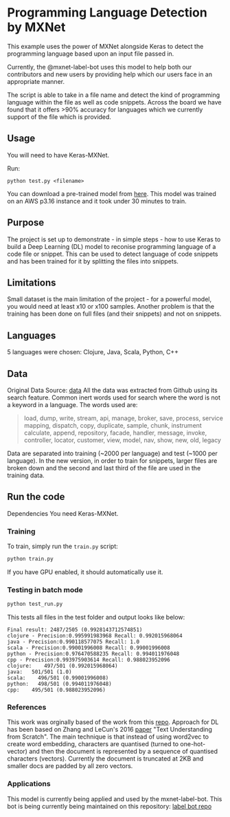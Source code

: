 # Programming Language Detection by MXNet 

This example uses the power of MXNet alongside Keras to detect the programming language based upon an input file passed in.

Currently, the @mxnet-label-bot uses this model to help both our contributors and new users by providing help which our users face
in an appropriate manner.

The script is able to take in a file name and detect the kind of programming language within the file as well as code snippets. Across the board we have found that it
offers >90% accuracy for languages which we currently support of the file which is provided.
## Usage ##

You will need to have Keras-MXNet. 

Run:
```
python test.py <filename>
```

You can download a pre-trained model from [here](https://s3-us-west-2.amazonaws.com/email-boy-images/LabelBotModelFiles/lang_detection_model.h5). This model was trained on an AWS p3.16 instance and it took under 30 minutes to train.

## Purpose
The project is set up to demonstrate - in simple steps - how to use Keras to build a Deep Learning (DL) model to reconise programming language of a code file or snippet. This can be used to detect language of code snippets and has been trained for it by splitting the files into snippets.  

## Limitations
Small dataset is the main limitation of the project - for a powerful model, you would need at least x10 or x100 samples. Another problem is that the training has been done on full files (and their snippets) and not on snippets. 

## Languages
5 languages were chosen: Clojure, Java, Scala, Python, C++


## Data
Original Data Source: [data](https://github.com/aliostad/deep-learning-lang-detection/tree/master/data)
All the data was extracted from Github using its search feature. Common inert words used for search where the word is not a keyword in a language. The words used are:

> load, dump, write, stream, api, manage, broker, save, process, service
mapping, dispatch, copy, duplicate, sample, chunk, instrument
calculate, append, repository, facade, handler, message, invoke,
controller, locator, customer, view, model, nav, show, new, old, legacy

Data are separated into training (~2000 per language) and test (~1000 per language). In the new version, in order to train for snippets, larger files are broken down and the second and last third of the file are used in the training data. 

## Run the code
Dependencies You need Keras-MXNet.

### Training

To train, simply run the `train.py` script:

```python
python train.py
```

If you have GPU enabled, it should automatically use it.

### Testing in batch mode

```python
python test_run.py
```

This tests all files in the test folder and output looks like below:

```
Final result: 2487/2505 (0.9928143712574851)
clojure - Precision:0.995991983968 Recall: 0.992015968064
java - Precision:0.990118577075 Recall: 1.0
scala - Precision:0.99001996008 Recall: 0.99001996008
python - Precision:0.976470588235 Recall: 0.994011976048
cpp - Precision:0.993975903614 Recall: 0.988023952096
clojure:    497/501 (0.992015968064)
java:   501/501 (1.0)
scala:    496/501 (0.99001996008)
python:   498/501 (0.994011976048)
cpp:    495/501 (0.988023952096)
```

### References
This work was orginally based of the work from this [repo](https://github.com/aliostad/deep-learning-lang-detection).
Approach for DL has been based on Zhang and LeCun's 2016 [paper](https://arxiv.org/pdf/1502.01710.pdf) "Text Understanding from Scratch". The main technique is that instead of using word2vec to create word embedding, characters are quantised (turned to one-hot-vector) and then the document is represented by a sequence of quantised characters (vectors). Currently the document is truncated at 2KB and smaller docs are padded by all zero vectors. 

### Applications
This model is currently being applied and used by the mxnet-label-bot. This bot is being currently being maintained on this
repository: [label bot repo](https://github.com/MXNetEdge/mxnet-infrastructure)
